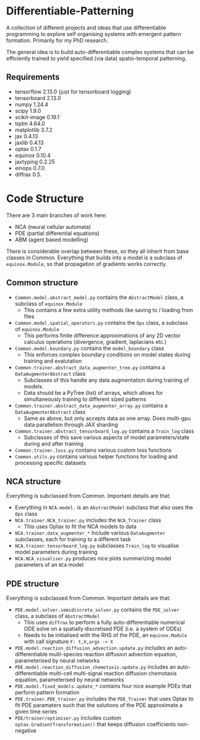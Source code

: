 # Differentiable-Patterning
A collection of different projects and ideas that use differentiable programming to explore self organising systems with emergent pattern formation. Primarily for my PhD research. 

The general idea is to build auto-differentiable complex systems that can be efficiently trained to yield specified (via data) spatio-temporal patterning.

## Requirements 
 - tensorflow 2.13.0 (just for tensorboard logging)
 - tensorboard 2.13.0
 - numpy 1.24.4
 - scipy 1.9.0
 - scikit-image 0.19.1
 - tqdm 4.64.0
 - matplotlib 3.7.2
 - jax 0.4.13
 - jaxlib 0.4.13
 - optax 0.1.7
 - equinox 0.10.4
 - jaxtyping 0.2.25
 - einops 0.7.0
 - diffrax 0.5.


# Code Structure
There are 3 main branches of work here: 
 - NCA (neural cellular automata)
 - PDE (partial differential equations)
 - ABM (agent based modelling)

There is considerable overlap between these, so they all inherit from base classes in Common. Everything that builds into a model is a subclass of ```equinox.Module```, so that propagation of gradients works correctly.
## Common structure
- ```Common.model.abstract_model.py``` contains the ```AbstractModel``` class, a subclass of ```equinox.Module```
  - This contains a few extra utility methods like saving to / loading from files
- ```Common.model.spatial_operators.py``` contains the ```Ops``` class, a subclass of ```equinox.Module```
  - This performs finite difference approximations of any 2D vector calculus operations (divergence, gradient, laplacians etc.)
- ```Common.model.boundary.py``` contains the ```model_boundary``` class
  - This enforces complex boundary conditions on model states during training and evalutation
- ```Common.trainer.abstract_data_augmenter_tree.py``` contains a ```DataAugmenterAbstract``` class
  - Subclasses of this handle any data augmentation during training of models.
  - Data should be a PyTree (list) of arrays, which allows for simultaneously training to different sized patterns
- ```Common.trainer.abstract_data_augmenter_array.py``` contains a ```DataAugmenterAbstract``` class
  - Same as above, but only accepts data as one array. Does multi-gpu data parallelism through JAX sharding
- ```Common.trainer.abstract_tensorboard_log.py``` contains a ```Train_log``` class
  - Subclasses of this save various aspects of model parameters/state during and after training
- ```Common.trainer.loss.py``` contains various custom loss functions
- ```Common.utils.py``` contains various helper functions for loading and processing specific datasets

## NCA structure
Everything is subclassed from Common. Important details are that:
- Everything in ```NCA.model.``` is an ```AbstractModel``` subclass that also uses the ```Ops``` class
- ```NCA.trainer.NCA_trainer.py``` includes the ```NCA_Trainer``` class
  - This uses Optax to fit the NCA models to data
- ```NCA.trainer.data_augmenter_*``` Include various ```DataAugmenter``` subclasses, each for training to a different task 
- ```NCA.trainer.tensorboard_log.py``` subclasses ```Train_log``` to visualise model parameters during training
- ```NCA.NCA_visualiser.py``` produces nice plots summarizing model parameters of an ```NCA``` model

## PDE structure
Everything is subclassed from Common. Important details are that:
- ```PDE.model.solver.semidiscrete_solver.py``` contains the ```PDE_solver``` class, a subclass of ```AbstractModel```
  - This uses ```diffrax``` to perform a fully auto-differentiable numerical ODE solve on a spatially discretised PDE (i.e. a system of ODEs)
  - Needs to be initialised with the RHS of the PDE, an ```equinox.Module``` with call signature ```F: t,X,args -> X```  
- ```PDE.model.reaction_diffusion_advection.update.py``` includes an auto-differentiable multi-species reaction diffusion advection equation, parameterised by neural networks
- ```PDE.model.reaction_diffusion_chemotaxis.update.py``` includes an auto-differentiable multi-cell multi-signal reaction diffusion chemotaxis equation, parameterised by neural networks
- ```PDE.model.fixed_models.update_*``` contains four nice example PDEs that perform pattern formation
- ```PDE.trainer.PDE_trainer.py``` includes the ```PDE_Trainer``` that uses Optax to fit PDE paramaters such that the solutions of the PDE approximate a given time series
- ```PDE/trainer/optimiser.py``` includes custom ```optax.GradientTransformation()``` that keeps diffusion coefficients non-negative
  
